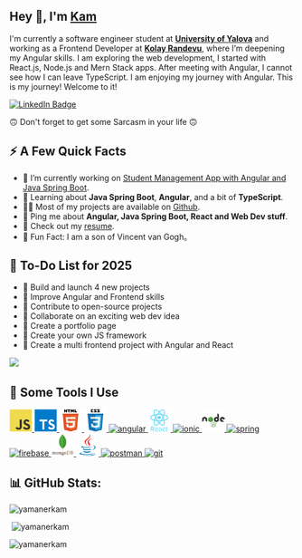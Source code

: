 
<h2>Hey 👋, I'm <a href="">Kam</a></h2>
<p>I'm currently a software engineer student at <strong><a href="https://www.yalova.edu.tr/en">University of Yalova</a></strong> and working as a Frontend Developer at <strong><a href="https://www.kolayrandevu.com/">Kolay Randevu</a></strong>, where I’m deepening my Angular skills.
 I am exploring the web development, 
 I started with React.js, Node.js and Mern Stack apps. 
 After meeting with Angular, I cannot see how I can leave TypeScript. I am enjoying my journey with Angular.
 This is my journey! Welcome to it!
 </p>
<p> <a href="https://www.linkedin.com/in/erkamyaman35/"><img src="https://img.shields.io/badge/-@kam-0077B5?style=flat-square&amp;labelColor=0077B5&amp;logo=LinkedIn&amp;link=https://www.linkedin.com/in/erkamyaman35/" alt="LinkedIn Badge"></a> </p>
<p>🙃 Don't forget to get some Sarcasm in your life 🙃</p>
 
<h2>⚡️ A Few Quick Facts</h2>


<div>
 
<div >  
    
<ul>
<li>🔭 I’m currently working on <a href="https://github.com/yamanerkam/student-manager">Student Management App with Angular and Java Spring Boot</a>.</li>
<li>🧐 Learning about <strong>Java Spring Boot</strong>, <strong>Angular</strong>, and a bit of <strong>TypeScript</strong>.</li>
<li>👨‍💻 Most of my projects are available on <a href="https://github.com/yamanerkam">Github</a>.</li>
<li>💬 Ping me about <strong> Angular, Java Spring Boot, React and Web Dev stuff</strong>.</li>
<li>📙 Check out my <a href="https://github.com/yamanerkam/resume/blob/master/resume.pdf">resume</a>.</li>
<li>🎉 Fun Fact: I am a son of Vincent van Gogh。</li>
    
</ul>

</div>

<h2>📅 To-Do List for 2025</h2>

<ul>
<li>🔲 Build and launch 4 new projects </li>
<li>🔲 Improve Angular and Frontend skills </li>
<li>🔲 Contribute to open-source projects</li>
<li>🔲 Collaborate on an exciting web dev idea</li>
<li>🔲 Create a portfolio page</li>
<li>🔲 Create your own JS framework</li>
 <li>🔲 Create a multi frontend project with Angular and React</li>

</ul>

<div class="b">
     <img    src="https://media1.giphy.com/media/13HgwGsXF0aiGY/giphy.gif" />
</div>

</div>


<h2>🚀 Some Tools I Use</h2>
<p align="left">
  <!-- JavaScript -->
  <a href="https://developer.mozilla.org/en-US/docs/Web/JavaScript" target="_blank" rel="noreferrer">
    <img src="https://raw.githubusercontent.com/devicons/devicon/master/icons/javascript/javascript-original.svg" alt="javascript" width="40" height="40"/>
  </a>
  <!-- TypeScript -->
  <a href="https://www.typescriptlang.org/" target="_blank" rel="noreferrer">
    <img src="https://raw.githubusercontent.com/devicons/devicon/master/icons/typescript/typescript-original.svg" alt="typescript" width="40" height="40"/>
  </a>
   <!-- HTML -->
  <a href="https://www.w3.org/html/" target="_blank" rel="noreferrer">
    <img src="https://raw.githubusercontent.com/devicons/devicon/master/icons/html5/html5-original-wordmark.svg" alt="html5" width="40" height="40"/>
  </a>
  <!-- CSS -->
  <a href="https://www.w3schools.com/css/" target="_blank" rel="noreferrer">
    <img src="https://raw.githubusercontent.com/devicons/devicon/master/icons/css3/css3-original-wordmark.svg" alt="css3" width="40" height="40"/>
  </a>
  <!-- Angular -->
  <a href="https://angular.io" target="_blank" rel="noreferrer">
    <img src="https://angular.io/assets/images/logos/angular/angular.svg" alt="angular" width="40" height="40"/>
  </a>
  <!-- React -->
  <a href="https://reactjs.org/" target="_blank" rel="noreferrer">
    <img src="https://raw.githubusercontent.com/devicons/devicon/master/icons/react/react-original-wordmark.svg" alt="react" width="40" height="40"/>
  </a>
  <!-- Ionic -->
  <a href="https://ionicframework.com" target="_blank" rel="noreferrer">
    <img src="https://upload.wikimedia.org/wikipedia/commons/d/d1/Ionic_Logo.svg" alt="ionic" width="40" height="40"/>
  </a>
  <!-- Node.js -->
  <a href="https://nodejs.org" target="_blank" rel="noreferrer">
    <img src="https://raw.githubusercontent.com/devicons/devicon/master/icons/nodejs/nodejs-original-wordmark.svg" alt="nodejs" width="40" height="40"/>
  </a>
  <!-- Spring -->
  <a href="https://spring.io/" target="_blank" rel="noreferrer">
    <img src="https://www.vectorlogo.zone/logos/springio/springio-icon.svg" alt="spring" width="40" height="40"/>
  </a>
  <!-- Firebase -->
  <a href="https://firebase.google.com/" target="_blank" rel="noreferrer">
    <img src="https://www.vectorlogo.zone/logos/firebase/firebase-icon.svg" alt="firebase" width="40" height="40"/>
  </a>
  <!-- MongoDB -->
  <a href="https://www.mongodb.com/" target="_blank" rel="noreferrer">
    <img src="https://raw.githubusercontent.com/devicons/devicon/master/icons/mongodb/mongodb-original-wordmark.svg" alt="mongodb" width="40" height="40"/>
  </a>
  <!-- Java -->
  <a href="https://www.java.com" target="_blank" rel="noreferrer">
    <img src="https://raw.githubusercontent.com/devicons/devicon/master/icons/java/java-original.svg" alt="java" width="40" height="40"/>
  </a>
  <!-- Postman -->
  <a href="https://postman.com" target="_blank" rel="noreferrer">
    <img src="https://www.vectorlogo.zone/logos/getpostman/getpostman-icon.svg" alt="postman" width="40" height="40"/>
  </a>
  <!-- Git -->
  <a href="https://git-scm.com/" target="_blank" rel="noreferrer">
    <img src="https://www.vectorlogo.zone/logos/git-scm/git-scm-icon.svg" alt="git" width="40" height="40"/>
  </a>

</p>



<h2>📊 GitHub Stats:</h2>
<p><img  src="https://github-readme-stats.vercel.app/api/top-langs?username=yamanerkam&show_icons=true&locale=en&layout=compact" alt="yamanerkam" /></p>

<p>&nbsp;<img  src="https://github-readme-stats.vercel.app/api?username=yamanerkam&show_icons=true&locale=en" alt="yamanerkam" /></p>

<p><img  src="https://github-readme-streak-stats.herokuapp.com/?user=yamanerkam&" alt="yamanerkam" /></p>


